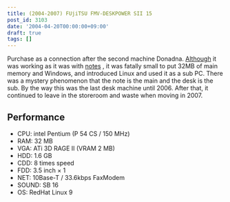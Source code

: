 ```yaml
---
title: (2004-2007) FUjiTSU FMV-DESKPOWER SII 15
post_id: 3103
date: '2004-04-20T00:00:00+09:00'
draft: true
tags: []
---
```


Purchase as a connection after the second machine Donadna. [Although](https://danmaq.com/cdx560) it was working as it was with [notes](https://danmaq.com/cdx560) , it was fatally small to put 32MB of main memory and Windows, and introduced Linux and used it as a sub PC. There was a mystery phenomenon that the note is the main and the desk is the sub. By the way this was the last desk machine until 2006. After that, it continued to leave in the storeroom and waste when moving in 2007.

## Performance

*   CPU: intel Pentium (P 54 CS / 150 MHz)
*   RAM: 32 MB
*   VGA: ATi 3D RAGE II (VRAM 2 MB)
*   HDD: 1.6 GB
*   CDD: 8 times speed
*   FDD: 3.5 inch × 1
*   NET: 10Base-T / 33.6kbps FaxModem
*   SOUND: SB 16
*   OS: RedHat Linux 9
